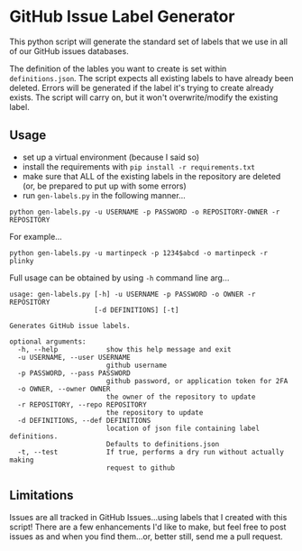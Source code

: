 # GitHub Issue Label Generator

This python script will generate the standard set of labels that we use in all of our GitHub issues databases.

The definition of the lables you want to create is set within `definitions.json`. The script expects all existing labels to have already been deleted. Errors will be generated if the label it's trying to create already exists. The script will carry on, but it won't overwrite/modify the existing label.

## Usage ##

- set up a virtual environment (because I said so)
- install the requirements with `pip install -r requirements.txt`
- make sure that ALL of the existing labels in the repository are deleted (or, be prepared to put up with some errors)
- run `gen-labels.py` in the following manner...

```
python gen-labels.py -u USERNAME -p PASSWORD -o REPOSITORY-OWNER -r REPOSITORY
```

For example...

```
python gen-labels.py -u martinpeck -p 1234$abcd -o martinpeck -r plinky

```

Full usage can be obtained by using `-h` command line arg...

```
usage: gen-labels.py [-h] -u USERNAME -p PASSWORD -o OWNER -r REPOSITORY
                     [-d DEFINITIONS] [-t]

Generates GitHub issue labels.

optional arguments:
  -h, --help            show this help message and exit
  -u USERNAME, --user USERNAME
                        github username
  -p PASSWORD, --pass PASSWORD
                        github password, or application token for 2FA
  -o OWNER, --owner OWNER
                        the owner of the repository to update
  -r REPOSITORY, --repo REPOSITORY
                        the repository to update
  -d DEFINITIONS, --def DEFINITIONS
                        location of json file containing label definitions.
                        Defaults to definitions.json
  -t, --test            If true, performs a dry run without actually making
                        request to github
```

## Limitations ##

Issues are all tracked in GitHub Issues...using labels that I created with this script! There are a few enhancements I'd like to make, but feel free to post issues as and when you find them...or, better still, send me a pull request.
